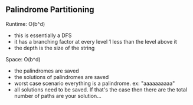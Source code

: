 ## Palindrome Partitioning

Runtime: O(b^d)
- this is essentially a DFS
- it has a branching factor at every level 1 less than the level above it
- the depth is the size of the string

Space: O(b^d)
- the palindromes are saved 
- the solutions of palindromes are saved
- worst case scenario everything is a palindrome. ex: "aaaaaaaaaa"
- all solutions need to be saved. If that's the case then there are the total number of paths are your solution...